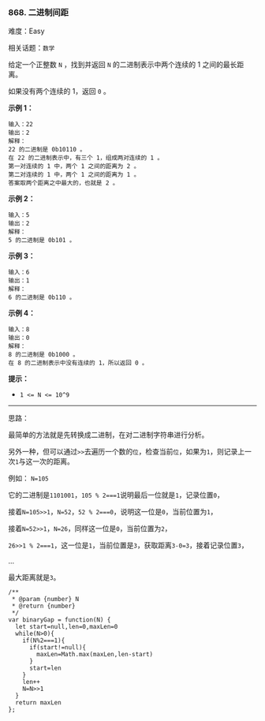 ### 868. 二进制间距

难度：Easy

相关话题：`数学`

给定一个正整数 `N` ，找到并返回  `N` 的二进制表示中两个连续的 1 之间的最长距离。



如果没有两个连续的 1，返回  `0`  。












**示例 1：** 



```
输入：22
输出：2
解释：
22 的二进制是 0b10110 。
在 22 的二进制表示中，有三个 1，组成两对连续的 1 。
第一对连续的 1 中，两个 1 之间的距离为 2 。
第二对连续的 1 中，两个 1 之间的距离为 1 。
答案取两个距离之中最大的，也就是 2 。
```


**示例 2：** 



```
输入：5
输出：2
解释：
5 的二进制是 0b101 。
```


**示例 3：** 



```
输入：6
输出：1
解释：
6 的二进制是 0b110 。
```


**示例 4：** 



```
输入：8
输出：0
解释：
8 的二进制是 0b1000 。
在 8 的二进制表示中没有连续的 1，所以返回 0 。
```






**提示：** 




* `1 <= N <= 10^9`






-----

思路：

最简单的方法就是先转换成二进制，在对二进制字符串进行分析。

另外一种，但可以通过`>>`去遍历一个数的`位`，检查当前`位`，如果为`1`，则记录上一次`1`与这一次的距离。

例如： `N=105`

它的二进制是`1101001`，`105 % 2===1`说明最后一位就是`1`，记录位置`0`，

接着`N=105>>1`，`N=52`，`52 % 2===0`，说明这一位是`0`，当前位置为`1`，

接着`N=52>>1`，`N=26`，同样这一位是`0`，当前位置为`2`，

`26>>1 % 2===1`，这一位是`1`，当前位置是`3`，获取距离`3-0=3`，接着记录位置`3`，

...

最大距离就是`3`。



```
/**
 * @param {number} N
 * @return {number}
 */
var binaryGap = function(N) {
  let start=null,len=0,maxLen=0
  while(N>0){
    if(N%2===1){
      if(start!=null){
        maxLen=Math.max(maxLen,len-start)
      }
      start=len
    }
    len++
    N=N>>1
  }
  return maxLen
};
```

